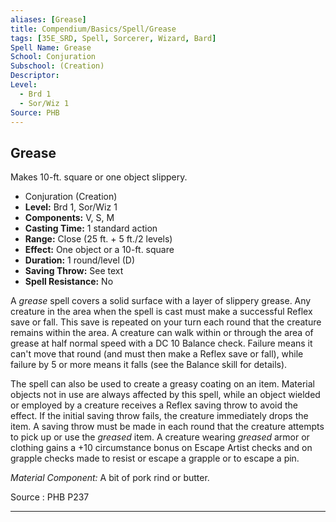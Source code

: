 ```yaml
---
aliases: [Grease]
title: Compendium/Basics/Spell/Grease
tags: [35E_SRD, Spell, Sorcerer, Wizard, Bard]
Spell Name: Grease
School: Conjuration
Subschool: (Creation)
Descriptor: 
Level:
  - Brd 1
  - Sor/Wiz 1
Source: PHB
---
```



## Grease

Makes 10-ft. square or one object slippery.

*   Conjuration (Creation)
*   **Level:** Brd 1, Sor/Wiz 1
*   **Components:** V, S, M
*   **Casting Time:** 1 standard action
*   **Range:** Close (25 ft. + 5 ft./2 levels)
*   **Effect:** One object or a 10-ft. square
*   **Duration:** 1 round/level (D)
*   **Saving Throw:** See text
*   **Spell Resistance:** No

<p>A <i>grease</i> spell covers a solid surface with a layer of slippery grease. Any creature in the area when the spell is cast must make a successful Reflex save or fall. This save is repeated on your turn each round that the creature remains within the area. A creature can walk within or through the area of grease at half normal speed with a DC 10 Balance check. Failure means it can't move that round (and must then make a Reflex save or fall), while failure by 5 or more means it falls (see the Balance skill for details).</p><p>The spell can also be used to create a greasy coating on an item. Material objects not in use are always affected by this spell, while an object wielded or employed by a creature receives a Reflex saving throw to avoid the effect. If the initial saving throw fails, the creature immediately drops the item. A saving throw must be made in each round that the creature attempts to pick up or use the <i>greased</i> item. A creature wearing <i>greased</i> armor or clothing gains a +10 circumstance bonus on Escape Artist checks and on grapple checks made to resist or escape a grapple or to escape a pin.</p><p><i>Material Component:</i> A bit of pork rind or butter.</p>

Source : PHB P237

---
